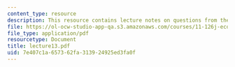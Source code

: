 ```yaml
---
content_type: resource
description: This resource contains lecture notes on questions from the last lecture.
file: https://ol-ocw-studio-app-qa.s3.amazonaws.com/courses/11-126j-economics-of-education-spring-2007/7e407c1a657362fa313924925ed3fa0f_lecture13.pdf
file_type: application/pdf
resourcetype: Document
title: lecture13.pdf
uid: 7e407c1a-6573-62fa-3139-24925ed3fa0f
---
```

